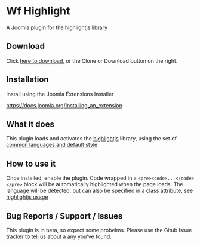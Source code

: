 # Wf Highlight
A Joomla plugin for the highlightjs library

## Download
Click [here to download](https://github.com/widgetfactory/wf-highlight/archive/master.zip), or the Clone or Download button on the right.

## Installation
Install using the Joomla Extensions Installer

https://docs.joomla.org/Installing_an_extension

## What it does
This plugin loads and activates the [highlightjs](https://highlightjs.org/) library, using the set of [common languages and default style](https://highlightjs.org/download/)

## How to use it
Once installed, enable the plugin. Code wrapped in a ```<pre><code>...</code></pre>``` block will be automatically highlighted when the page loads. The language will be detected, but can also be specified in a class attribute, see [highlightjs usage](https://highlightjs.org/usage/)

## Bug Reports / Support / Issues
This plugin is in beta, so expect some probelms. Please use the Gitub Issue tracker to tell us about a any you've found.
